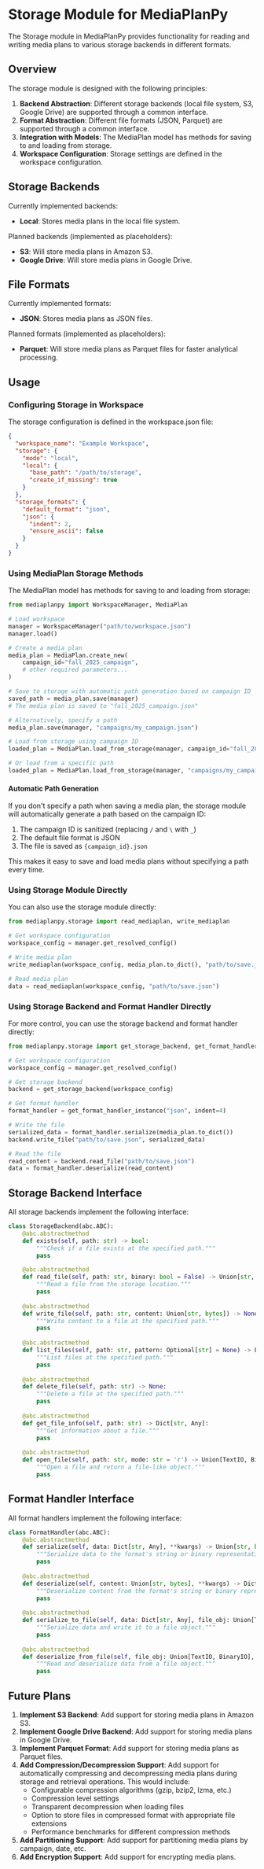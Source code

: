 # Storage Module for MediaPlanPy

The Storage module in MediaPlanPy provides functionality for reading and writing media plans to various storage backends in different formats.

## Overview

The storage module is designed with the following principles:

1. **Backend Abstraction**: Different storage backends (local file system, S3, Google Drive) are supported through a common interface.
2. **Format Abstraction**: Different file formats (JSON, Parquet) are supported through a common interface.
3. **Integration with Models**: The MediaPlan model has methods for saving to and loading from storage.
4. **Workspace Configuration**: Storage settings are defined in the workspace configuration.

## Storage Backends

Currently implemented backends:

- **Local**: Stores media plans in the local file system.

Planned backends (implemented as placeholders):

- **S3**: Will store media plans in Amazon S3.
- **Google Drive**: Will store media plans in Google Drive.

## File Formats

Currently implemented formats:

- **JSON**: Stores media plans as JSON files.

Planned formats (implemented as placeholders):

- **Parquet**: Will store media plans as Parquet files for faster analytical processing.

## Usage

### Configuring Storage in Workspace

The storage configuration is defined in the workspace.json file:

```json
{
  "workspace_name": "Example Workspace",
  "storage": {
    "mode": "local",
    "local": {
      "base_path": "/path/to/storage",
      "create_if_missing": true
    }
  },
  "storage_formats": {
    "default_format": "json",
    "json": {
      "indent": 2,
      "ensure_ascii": false
    }
  }
}
```

### Using MediaPlan Storage Methods

The MediaPlan model has methods for saving to and loading from storage:

```python
from mediaplanpy import WorkspaceManager, MediaPlan

# Load workspace
manager = WorkspaceManager("path/to/workspace.json")
manager.load()

# Create a media plan
media_plan = MediaPlan.create_new(
    campaign_id="fall_2025_campaign",
    # other required parameters...
)

# Save to storage with automatic path generation based on campaign ID
saved_path = media_plan.save(manager)
# The media plan is saved to "fall_2025_campaign.json"

# Alternatively, specify a path
media_plan.save(manager, "campaigns/my_campaign.json")

# Load from storage using campaign ID
loaded_plan = MediaPlan.load_from_storage(manager, campaign_id="fall_2025_campaign")

# Or load from a specific path
loaded_plan = MediaPlan.load_from_storage(manager, "campaigns/my_campaign.json")
```

#### Automatic Path Generation

If you don't specify a path when saving a media plan, the storage module will automatically generate a path based on the campaign ID:

1. The campaign ID is sanitized (replacing `/` and `\` with `_`)
2. The default file format is JSON
3. The file is saved as `{campaign_id}.json`

This makes it easy to save and load media plans without specifying a path every time.


### Using Storage Module Directly

You can also use the storage module directly:

```python
from mediaplanpy.storage import read_mediaplan, write_mediaplan

# Get workspace configuration
workspace_config = manager.get_resolved_config()

# Write media plan
write_mediaplan(workspace_config, media_plan.to_dict(), "path/to/save.json")

# Read media plan
data = read_mediaplan(workspace_config, "path/to/save.json")
```

### Using Storage Backend and Format Handler Directly

For more control, you can use the storage backend and format handler directly:

```python
from mediaplanpy.storage import get_storage_backend, get_format_handler_instance

# Get workspace configuration
workspace_config = manager.get_resolved_config()

# Get storage backend
backend = get_storage_backend(workspace_config)

# Get format handler
format_handler = get_format_handler_instance("json", indent=4)

# Write the file
serialized_data = format_handler.serialize(media_plan.to_dict())
backend.write_file("path/to/save.json", serialized_data)

# Read the file
read_content = backend.read_file("path/to/save.json")
data = format_handler.deserialize(read_content)
```

## Storage Backend Interface

All storage backends implement the following interface:

```python
class StorageBackend(abc.ABC):
    @abc.abstractmethod
    def exists(self, path: str) -> bool:
        """Check if a file exists at the specified path."""
        pass

    @abc.abstractmethod
    def read_file(self, path: str, binary: bool = False) -> Union[str, bytes]:
        """Read a file from the storage location."""
        pass
    
    @abc.abstractmethod
    def write_file(self, path: str, content: Union[str, bytes]) -> None:
        """Write content to a file at the specified path."""
        pass
    
    @abc.abstractmethod
    def list_files(self, path: str, pattern: Optional[str] = None) -> List[str]:
        """List files at the specified path."""
        pass
    
    @abc.abstractmethod
    def delete_file(self, path: str) -> None:
        """Delete a file at the specified path."""
        pass
    
    @abc.abstractmethod
    def get_file_info(self, path: str) -> Dict[str, Any]:
        """Get information about a file."""
        pass
    
    @abc.abstractmethod
    def open_file(self, path: str, mode: str = 'r') -> Union[TextIO, BinaryIO]:
        """Open a file and return a file-like object."""
        pass
```

## Format Handler Interface

All format handlers implement the following interface:

```python
class FormatHandler(abc.ABC):
    @abc.abstractmethod
    def serialize(self, data: Dict[str, Any], **kwargs) -> Union[str, bytes]:
        """Serialize data to the format's string or binary representation."""
        pass
    
    @abc.abstractmethod
    def deserialize(self, content: Union[str, bytes], **kwargs) -> Dict[str, Any]:
        """Deserialize content from the format's string or binary representation."""
        pass
    
    @abc.abstractmethod
    def serialize_to_file(self, data: Dict[str, Any], file_obj: Union[TextIO, BinaryIO], **kwargs) -> None:
        """Serialize data and write it to a file object."""
        pass
    
    @abc.abstractmethod
    def deserialize_from_file(self, file_obj: Union[TextIO, BinaryIO], **kwargs) -> Dict[str, Any]:
        """Read and deserialize data from a file object."""
        pass
```

## Future Plans

1. **Implement S3 Backend**: Add support for storing media plans in Amazon S3.
2. **Implement Google Drive Backend**: Add support for storing media plans in Google Drive.
3. **Implement Parquet Format**: Add support for storing media plans as Parquet files.
4. **Add Compression/Decompression Support**: Add support for automatically compressing and decompressing media plans during storage and retrieval operations. This would include:
   - Configurable compression algorithms (gzip, bzip2, lzma, etc.)
   - Compression level settings
   - Transparent decompression when loading files
   - Option to store files in compressed format with appropriate file extensions
   - Performance benchmarks for different compression methods
5. **Add Partitioning Support**: Add support for partitioning media plans by campaign, date, etc.
6. **Add Encryption Support**: Add support for encrypting media plans.
